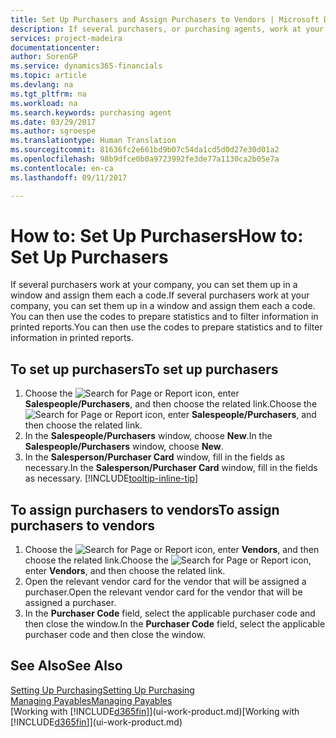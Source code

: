 ```yaml
---
title: Set Up Purchasers and Assign Purchasers to Vendors | Microsoft Docs
description: If several purchasers, or purchasing agents, work at your company, you can organize them for statistical analysis.
services: project-madeira
documentationcenter: 
author: SorenGP
ms.service: dynamics365-financials
ms.topic: article
ms.devlang: na
ms.tgt_pltfrm: na
ms.workload: na
ms.search.keywords: purchasing agent
ms.date: 03/29/2017
ms.author: sgroespe
ms.translationtype: Human Translation
ms.sourcegitcommit: 81636fc2e661bd9b07c54da1cd5d0d27e30d01a2
ms.openlocfilehash: 98b9dfce0b0a9723992fe3de77a1130ca2b05e7a
ms.contentlocale: en-ca
ms.lasthandoff: 09/11/2017

---
```

# <a name="how-to-set-up-purchasers"></a><span data-ttu-id="41095-103">How to: Set Up Purchasers</span><span class="sxs-lookup"><span data-stu-id="41095-103">How to: Set Up Purchasers</span></span>
<span data-ttu-id="41095-104">If several purchasers work at your company, you can set them up in a window and assign them each a code.</span><span class="sxs-lookup"><span data-stu-id="41095-104">If several purchasers work at your company, you can set them up in a window and assign them each a code.</span></span> <span data-ttu-id="41095-105">You can then use the codes to prepare statistics and to filter information in printed reports.</span><span class="sxs-lookup"><span data-stu-id="41095-105">You can then use the codes to prepare statistics and to filter information in printed reports.</span></span>

## <a name="to-set-up-purchasers"></a><span data-ttu-id="41095-106">To set up purchasers</span><span class="sxs-lookup"><span data-stu-id="41095-106">To set up purchasers</span></span>
1. <span data-ttu-id="41095-107">Choose the ![Search for Page or Report](media/ui-search/search_small.png "Search for Page or Report icon") icon, enter **Salespeople/Purchasers**, and then choose the related link.</span><span class="sxs-lookup"><span data-stu-id="41095-107">Choose the ![Search for Page or Report](media/ui-search/search_small.png "Search for Page or Report icon") icon, enter **Salespeople/Purchasers**, and then choose the related link.</span></span>
2. <span data-ttu-id="41095-108">In the **Salespeople/Purchasers** window, choose **New**.</span><span class="sxs-lookup"><span data-stu-id="41095-108">In the **Salespeople/Purchasers** window, choose **New**.</span></span>
3. <span data-ttu-id="41095-109">In the **Salesperson/Purchaser Card** window, fill in the fields as necessary.</span><span class="sxs-lookup"><span data-stu-id="41095-109">In the **Salesperson/Purchaser Card** window, fill in the fields as necessary.</span></span> [!INCLUDE[tooltip-inline-tip](includes/tooltip-inline-tip_md.md)]

## <a name="to-assign-purchasers-to-vendors"></a><span data-ttu-id="41095-110">To assign purchasers to vendors</span><span class="sxs-lookup"><span data-stu-id="41095-110">To assign purchasers to vendors</span></span>
1. <span data-ttu-id="41095-111">Choose the ![Search for Page or Report](media/ui-search/search_small.png "Search for Page or Report icon") icon, enter **Vendors**, and then choose the related link.</span><span class="sxs-lookup"><span data-stu-id="41095-111">Choose the ![Search for Page or Report](media/ui-search/search_small.png "Search for Page or Report icon") icon, enter **Vendors**, and then choose the related link.</span></span>
2. <span data-ttu-id="41095-112">Open the relevant vendor card for the vendor that will be assigned a purchaser.</span><span class="sxs-lookup"><span data-stu-id="41095-112">Open the relevant vendor card for the vendor that will be assigned a purchaser.</span></span>
3. <span data-ttu-id="41095-113">In the **Purchaser Code** field, select the applicable purchaser code and then close the window.</span><span class="sxs-lookup"><span data-stu-id="41095-113">In the **Purchaser Code** field, select the applicable purchaser code and then close the window.</span></span>

## <a name="see-also"></a><span data-ttu-id="41095-114">See Also</span><span class="sxs-lookup"><span data-stu-id="41095-114">See Also</span></span>
[<span data-ttu-id="41095-115">Setting Up Purchasing</span><span class="sxs-lookup"><span data-stu-id="41095-115">Setting Up Purchasing</span></span>](purchasing-setup-purchasing.md)  
[<span data-ttu-id="41095-116">Managing Payables</span><span class="sxs-lookup"><span data-stu-id="41095-116">Managing Payables</span></span>](payables-manage-payables.md)  
<span data-ttu-id="41095-117">[Working with [!INCLUDE[d365fin](includes/d365fin_md.md)]](ui-work-product.md)</span><span class="sxs-lookup"><span data-stu-id="41095-117">[Working with [!INCLUDE[d365fin](includes/d365fin_md.md)]](ui-work-product.md)</span></span>

